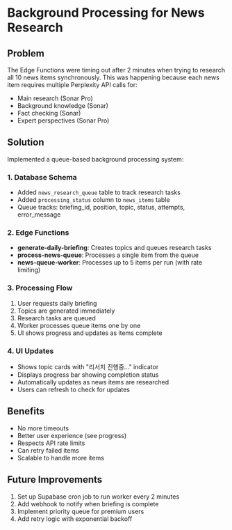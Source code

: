 # Background Processing for News Research

## Problem
The Edge Functions were timing out after 2 minutes when trying to research all 10 news items synchronously. This was happening because each news item requires multiple Perplexity API calls for:
- Main research (Sonar Pro)
- Background knowledge (Sonar)
- Fact checking (Sonar)
- Expert perspectives (Sonar Pro)

## Solution
Implemented a queue-based background processing system:

### 1. Database Schema
- Added `news_research_queue` table to track research tasks
- Added `processing_status` column to `news_items` table
- Queue tracks: briefing_id, position, topic, status, attempts, error_message

### 2. Edge Functions
- **generate-daily-briefing**: Creates topics and queues research tasks
- **process-news-queue**: Processes a single item from the queue
- **news-queue-worker**: Processes up to 5 items per run (with rate limiting)

### 3. Processing Flow
1. User requests daily briefing
2. Topics are generated immediately
3. Research tasks are queued
4. Worker processes queue items one by one
5. UI shows progress and updates as items complete

### 4. UI Updates
- Shows topic cards with "리서치 진행중..." indicator
- Displays progress bar showing completion status
- Automatically updates as news items are researched
- Users can refresh to check for updates

## Benefits
- No more timeouts
- Better user experience (see progress)
- Respects API rate limits
- Can retry failed items
- Scalable to handle more items

## Future Improvements
1. Set up Supabase cron job to run worker every 2 minutes
2. Add webhook to notify when briefing is complete
3. Implement priority queue for premium users
4. Add retry logic with exponential backoff